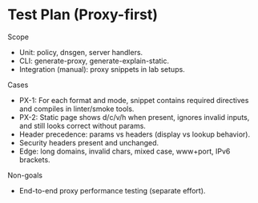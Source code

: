 # Test Plan (Proxy-first)

Scope
- Unit: policy, dnsgen, server handlers.
- CLI: generate-proxy, generate-explain-static.
- Integration (manual): proxy snippets in lab setups.

Cases
- PX-1: For each format and mode, snippet contains required directives and compiles in linter/smoke tools.
- PX-2: Static page shows d/c/v/h when present, ignores invalid inputs, and still looks correct without params.
- Header precedence: params vs headers (display vs lookup behavior).
- Security headers present and unchanged.
- Edge: long domains, invalid chars, mixed case, www+port, IPv6 brackets.

Non-goals
- End-to-end proxy performance testing (separate effort).
